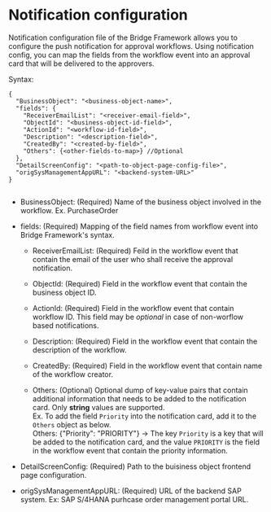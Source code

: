 # Notification configuration

Notification configuration file of the Bridge Framework allows you to configure the push notification for approval workflows. Using notification config, you can map the fields from the workflow event into an approval card that will be delivered to the approvers.

Syntax:

```
{
  "BusinessObject": "<business-object-name>",
  "fields": {
    "ReceiverEmailList": "<receiver-email-field>",
    "ObjectId": "<business-object-id-field>",
    "ActionId": "<workflow-id-field>",
    "Description": "<description-field>",
    "CreatedBy": "<created-by-field>",
    "Others": {<other-fields-to-map>} //Optional
  },
  "DetailScreenConfig": "<path-to-object-page-config-file>",
  "origSysManagementAppURL": "<backend-system-URL>"
}


```

- BusinessObject: (Required)
  Name of the business object involved in the workflow. Ex. PurchaseOrder

- fields: (Required)
  Mapping of the field names from workflow event into Bridge Framework's syntax.

  - ReceiverEmailList: (Required) Feild in the workflow event that contain the email of the user who shall receive the approval notification.

  - ObjectId: (Required) Field in the workflow event that contain the business object ID.

  - ActionId: (Required) Field in the workflow event that contain workflow ID. This field may be _optional_ in case of non-worflow based notifications.

  - Description: (Required) Field in the workflow event that contain the description of the workflow.

  - CreatedBy: (Required) Field in the workflow event that contain name of the workflow creator.

  - Others: (Optional) Optional dump of key-value pairs that contain additional information that needs to be added to the notification card. Only **string** values are supported.<br/>
    Ex. To add the field `Priority` into the notification card, add it to the `Others` object as below. <br/>
    Others: {"Priority": "PRIORITY"} -> The key `Priority` is a key that will be added to the notification card, and the value `PRIORITY` is the field in the workflow event that contain the priority information.

- DetailScreenConfig: (Required)
  Path to the buisiness object frontend page configuration.

- origSysManagementAppURL: (Required)
  URL of the backend SAP system. Ex: SAP S/4HANA purhcase order management portal URL.
